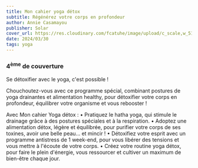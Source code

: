 ```yaml
---
title: Mon cahier yoga détox
subtitle: Régénérez votre corps en profondeur
author: Annie Casamayou
publisher: Solar
cover_url: https://res.cloudinary.com/fcatuhe/image/upload/c_scale,w_512/v1711899163/raphaele-rodellar.fr/bibliotheque/9782263162381.jpg
date: 2024/03/30
tags: yoga
---
```


### 4<sup>ème</sup> de couverture

Se détoxifier avec le yoga, c'est possible !

Chouchoutez-vous avec ce programme spécial, combinant postures de yoga drainantes et alimentation healthy, pour détoxifier votre corps en profondeur, équilibrer votre organisme et vous rebooster !

Avec Mon cahier Yoga détox :
•	Pratiquez le hatha yoga, qui stimule le drainage grâce à des postures spéciales et à la respiration.
•	Adoptez une alimentation détox, légère et équilibrée, pour purifier votre corps de ses toxines, avoir une belle peau... et mincir !
•	Détoxifiez votre esprit avec un programme antistress de 1 week-end, pour vous libérer des tensions et vous mettre à l'écoute de votre corps.
•	Créez votre routine yoga détox, pour faire le plein d'énergie, vous ressourcer et cultiver un maximum de bien-être chaque jour.

